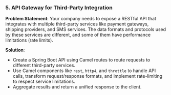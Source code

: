 ### 5. **API Gateway for Third-Party Integration**
**Problem Statement**: Your company needs to expose a RESTful API that integrates with multiple third-party services like payment gateways,
shipping providers, and SMS services. The data formats and protocols used by these services are different, and some of them have performance
limitations (rate limits).

**Solution**:
- Create a Spring Boot API using Camel routes to route requests to different third-party services.
- Use Camel components like `rest`, `http4`, and `throttle` to handle API calls, transform request/response formats, and implement rate-limiting to respect service limitations.
- Aggregate results and return a unified response to the client.
